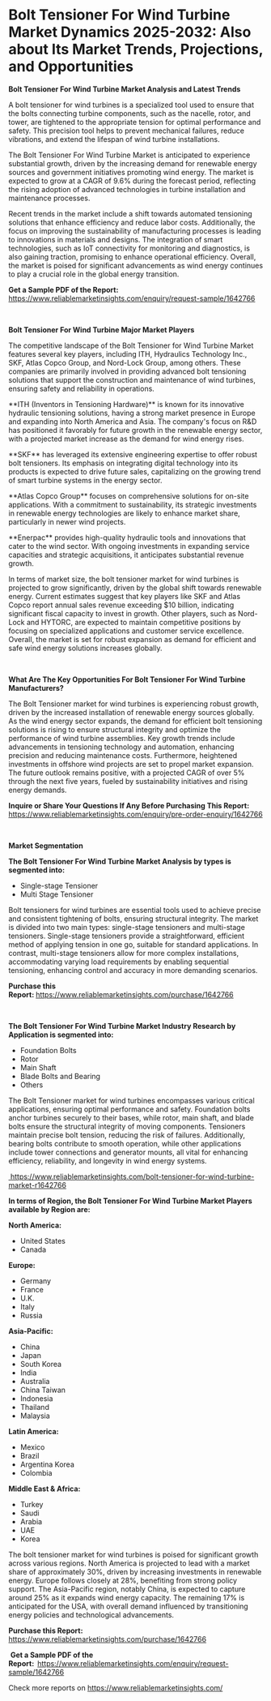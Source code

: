 <p><h1>Bolt Tensioner For Wind Turbine Market Dynamics 2025-2032: Also about Its Market Trends, Projections, and Opportunities</h1></p><p><strong>Bolt Tensioner For Wind Turbine Market Analysis and Latest Trends</strong></p>
<p><p>A bolt tensioner for wind turbines is a specialized tool used to ensure that the bolts connecting turbine components, such as the nacelle, rotor, and tower, are tightened to the appropriate tension for optimal performance and safety. This precision tool helps to prevent mechanical failures, reduce vibrations, and extend the lifespan of wind turbine installations.</p><p>The Bolt Tensioner For Wind Turbine Market is anticipated to experience substantial growth, driven by the increasing demand for renewable energy sources and government initiatives promoting wind energy. The market is expected to grow at a CAGR of 9.6% during the forecast period, reflecting the rising adoption of advanced technologies in turbine installation and maintenance processes.</p><p>Recent trends in the market include a shift towards automated tensioning solutions that enhance efficiency and reduce labor costs. Additionally, the focus on improving the sustainability of manufacturing processes is leading to innovations in materials and designs. The integration of smart technologies, such as IoT connectivity for monitoring and diagnostics, is also gaining traction, promising to enhance operational efficiency. Overall, the market is poised for significant advancements as wind energy continues to play a crucial role in the global energy transition.</p></p>
<p><strong>Get a Sample PDF of the Report:&nbsp;</strong> <a href="https://www.reliablemarketinsights.com/enquiry/request-sample/1642766?utm_campaign=3295&utm_medium=2&utm_source=Github&utm_content=ia&utm_term=28032025&utm_id=bolt-tensioner-for-wind-turbine">https://www.reliablemarketinsights.com/enquiry/request-sample/1642766</a></p>
<p>&nbsp;</p>
<p><strong>Bolt Tensioner For Wind Turbine Major Market Players</strong></p>
<p><p>The competitive landscape of the Bolt Tensioner for Wind Turbine Market features several key players, including ITH, Hydraulics Technology Inc., SKF, Atlas Copco Group, and Nord-Lock Group, among others. These companies are primarily involved in providing advanced bolt tensioning solutions that support the construction and maintenance of wind turbines, ensuring safety and reliability in operations.</p><p>**ITH (Inventors in Tensioning Hardware)** is known for its innovative hydraulic tensioning solutions, having a strong market presence in Europe and expanding into North America and Asia. The company's focus on R&D has positioned it favorably for future growth in the renewable energy sector, with a projected market increase as the demand for wind energy rises.</p><p>**SKF** has leveraged its extensive engineering expertise to offer robust bolt tensioners. Its emphasis on integrating digital technology into its products is expected to drive future sales, capitalizing on the growing trend of smart turbine systems in the energy sector.</p><p>**Atlas Copco Group** focuses on comprehensive solutions for on-site applications. With a commitment to sustainability, its strategic investments in renewable energy technologies are likely to enhance market share, particularly in newer wind projects.</p><p>**Enerpac** provides high-quality hydraulic tools and innovations that cater to the wind sector. With ongoing investments in expanding service capacities and strategic acquisitions, it anticipates substantial revenue growth.</p><p>In terms of market size, the bolt tensioner market for wind turbines is projected to grow significantly, driven by the global shift towards renewable energy. Current estimates suggest that key players like SKF and Atlas Copco report annual sales revenue exceeding $10 billion, indicating significant fiscal capacity to invest in growth. Other players, such as Nord-Lock and HYTORC, are expected to maintain competitive positions by focusing on specialized applications and customer service excellence. Overall, the market is set for robust expansion as demand for efficient and safe wind energy solutions increases globally.</p></p>
<p>&nbsp;</p>
<p><strong>What Are The Key Opportunities For Bolt Tensioner For Wind Turbine Manufacturers?</strong></p>
<p><p>The Bolt Tensioner market for wind turbines is experiencing robust growth, driven by the increased installation of renewable energy sources globally. As the wind energy sector expands, the demand for efficient bolt tensioning solutions is rising to ensure structural integrity and optimize the performance of wind turbine assemblies. Key growth trends include advancements in tensioning technology and automation, enhancing precision and reducing maintenance costs. Furthermore, heightened investments in offshore wind projects are set to propel market expansion. The future outlook remains positive, with a projected CAGR of over 5% through the next five years, fueled by sustainability initiatives and rising energy demands.</p></p>
<p><strong>Inquire or Share Your Questions If Any Before Purchasing This Report:</strong> <a href="https://www.reliablemarketinsights.com/enquiry/pre-order-enquiry/1642766?utm_campaign=3295&utm_medium=2&utm_source=Github&utm_content=ia&utm_term=28032025&utm_id=bolt-tensioner-for-wind-turbine">https://www.reliablemarketinsights.com/enquiry/pre-order-enquiry/1642766</a></p>
<p>&nbsp;</p>
<p><strong>Market Segmentation</strong></p>
<p><strong>The Bolt Tensioner For Wind Turbine Market Analysis by types is segmented into:</strong></p>
<p><ul><li>Single-stage Tensioner</li><li>Multi Stage Tensioner</li></ul></p>
<p><p>Bolt tensioners for wind turbines are essential tools used to achieve precise and consistent tightening of bolts, ensuring structural integrity. The market is divided into two main types: single-stage tensioners and multi-stage tensioners. Single-stage tensioners provide a straightforward, efficient method of applying tension in one go, suitable for standard applications. In contrast, multi-stage tensioners allow for more complex installations, accommodating varying load requirements by enabling sequential tensioning, enhancing control and accuracy in more demanding scenarios.</p></p>
<p><strong>Purchase this Report:&nbsp;</strong><a href="https://www.reliablemarketinsights.com/purchase/1642766?utm_campaign=3295&utm_medium=2&utm_source=Github&utm_content=ia&utm_term=28032025&utm_id=bolt-tensioner-for-wind-turbine">https://www.reliablemarketinsights.com/purchase/1642766</a></p>
<p>&nbsp;</p>
<p><strong>The Bolt Tensioner For Wind Turbine Market Industry Research by Application is segmented into:</strong></p>
<p><ul><li>Foundation Bolts</li><li>Rotor</li><li>Main Shaft</li><li>Blade Bolts and Bearing</li><li>Others</li></ul></p>
<p><p>The Bolt Tensioner market for wind turbines encompasses various critical applications, ensuring optimal performance and safety. Foundation bolts anchor turbines securely to their bases, while rotor, main shaft, and blade bolts ensure the structural integrity of moving components. Tensioners maintain precise bolt tension, reducing the risk of failures. Additionally, bearing bolts contribute to smooth operation, while other applications include tower connections and generator mounts, all vital for enhancing efficiency, reliability, and longevity in wind energy systems.</p></p>
<p><a href="https://www.reliablemarketinsights.com/bolt-tensioner-for-wind-turbine-market-r1642766?utm_campaign=3295&utm_medium=2&utm_source=Github&utm_content=ia&utm_term=28032025&utm_id=bolt-tensioner-for-wind-turbine">&nbsp;https://www.reliablemarketinsights.com/bolt-tensioner-for-wind-turbine-market-r1642766</a></p>
<p><strong>In terms of Region, the Bolt Tensioner For Wind Turbine Market Players available by Region are:</strong></p>
<p>
    <p> <strong> North America: </strong>
        <ul>
            <li>United States</li>
            <li>Canada</li>
        </ul>
        </p> 
    <p> <strong> Europe: </strong>
        <ul>
            <li>Germany</li>
            <li>France</li>
            <li>U.K.</li>
            <li>Italy</li>
            <li>Russia</li>
        </ul>
        </p> 
    <p> <strong> Asia-Pacific: </strong>
        <ul>
            <li>China</li>
            <li>Japan</li>
            <li>South Korea</li>
            <li>India</li>
            <li>Australia</li>
            <li>China Taiwan</li>
            <li>Indonesia</li>
            <li>Thailand</li>
            <li>Malaysia</li>
        </ul>
        </p> 
    <p> <strong> Latin America: </strong>
        <ul>
            <li>Mexico</li>
            <li>Brazil</li>
            <li>Argentina Korea</li>
            <li>Colombia</li>
        </ul>
        </p> 
    <p> <strong> Middle East & Africa: </strong>
        <ul>
            <li>Turkey</li>
            <li>Saudi</li>
            <li>Arabia</li>
            <li>UAE</li>
            <li>Korea</li>
        </ul>
    </p>
    </p>
<p><p>The bolt tensioner market for wind turbines is poised for significant growth across various regions. North America is projected to lead with a market share of approximately 30%, driven by increasing investments in renewable energy. Europe follows closely at 28%, benefiting from strong policy support. The Asia-Pacific region, notably China, is expected to capture around 25% as it expands wind energy capacity. The remaining 17% is anticipated for the USA, with overall demand influenced by transitioning energy policies and technological advancements.</p></p>
<p><strong>Purchase this Report: </strong><a href="https://www.reliablemarketinsights.com/purchase/1642766?utm_campaign=3295&utm_medium=2&utm_source=Github&utm_content=ia&utm_term=28032025&utm_id=bolt-tensioner-for-wind-turbine">https://www.reliablemarketinsights.com/purchase/1642766</a></p>
<p>&nbsp;<strong>Get a Sample PDF of the Report:&nbsp;&nbsp;</strong><a href="https://www.reliablemarketinsights.com/enquiry/request-sample/1642766?utm_campaign=3295&utm_medium=2&utm_source=Github&utm_content=ia&utm_term=28032025&utm_id=bolt-tensioner-for-wind-turbine">https://www.reliablemarketinsights.com/enquiry/request-sample/1642766</a></p>
<p><strong></strong></p>
<p>Check more reports on <a href="https://www.reliablemarketinsights.com/?utm_campaign=3295&utm_medium=2&utm_source=Github&utm_content=ia&utm_term=28032025&utm_id=bolt-tensioner-for-wind-turbine">https://www.reliablemarketinsights.com/</a></p>